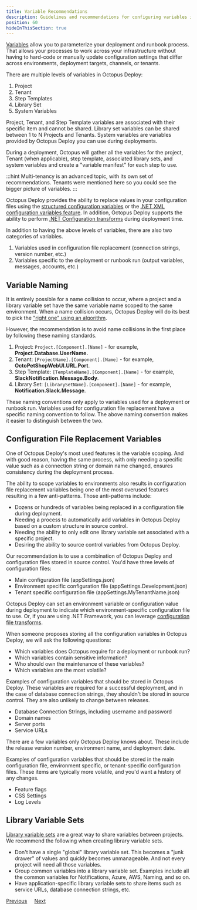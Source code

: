 ```yaml
---
title: Variable Recommendations
description: Guidelines and recommendations for configuring variables in Octopus Deploy.
position: 60
hideInThisSection: true
---
```


[Variables](/docs/projects/variables/index.md) allow you to parameterize your deployment and runbook process.  That allows your processes to work across your infrastructure without having to hard-code or manually update configuration settings that differ across environments, deployment targets, channels, or tenants.

There are multiple levels of variables in Octopus Deploy:

1. Project 
2. Tenant 
3. Step Templates
4. Library Set
5. System Variables

Project, Tenant, and Step Template variables are associated with their specific item and cannot be shared.  Library set variables can be shared between 1 to N Projects and Tenants.  System variables are variables provided by Octopus Deploy you can use during deployments.

During a deployment, Octopus will gather all the variables for the project, Tenant (when applicable), step template, associated library sets, and system variables and create a "variable manifest" for each step to use.

:::hint
Multi-tenancy is an advanced topic, with its own set of recommendations.  Tenants were mentioned here so you could see the bigger picture of variables.
:::

Octopus Deploy provides the ability to replace values in your configuration files using the [structured configuration variables](/docs/projects/steps/configuration-features/structured-configuration-variables-feature.md) or the [.NET XML configuration variables feature](/docs/projects/steps/configuration-features/xml-configuration-variables-feature.md).  In addition, Octopus Deploy supports the ability to perform [.NET Configuration transforms](/docs/projects/steps/configuration-features/configuration-transforms/index.md) during deployment time.

In addition to having the above levels of variables, there are also two categories of variables.

1. Variables used in configuration file replacement (connection strings, version number, etc.)
2. Variables specific to the deployment or runbook run (output variables, messages, accounts, etc.)

## Variable Naming

It is entirely possible for a name collision to occur, where a project and a library variable set have the same variable name scoped to the same environment.  When a name collision occurs, Octopus Deploy will do its best to pick the ["right one" using an algorithm](//docs/projects/variables/index.md#Scopingvariables-Scopespecificity).

However, the recommendation is to avoid name collisions in the first place by following these naming standards.

1. Project: `Project.[Component].[Name]` - for example, **Project.Database.UserName.**
2. Tenant: `[ProjectName].[Component].[Name]` - for example, **OctoPetShopWebUI.URL.Port**.
3. Step Template: `[TemplateName].[Component].[Name]` - for example, **SlackNotification.Message.Body**.
4. Library Set: `[LibrarySetName].[Component].[Name]` - for example, **Notification.Slack.Message**.

These naming conventions only apply to variables used for a deployment or runbook run.  Variables used for configuration file replacement have a specific naming convention to follow.  The above naming convention makes it easier to distinguish between the two.

## Configuration File Replacement Variables

One of Octopus Deploy's most used features is the variable scoping.  And with good reason, having the same process, with only needing a specific value such as a connection string or domain name changed, ensures consistency during the deployment process.  

The ability to scope variables to environments also results in configuration file replacement variables being one of the most overused features resulting in a few anti-patterns.  Those anti-patterns include:

- Dozens or hundreds of variables being replaced in a configuration file during deployment.
- Needing a process to automatically add variables in Octopus Deploy based on a custom structure in source control.
- Needing the ability to only edit one library variable set associated with a specific project.
- Desiring the ability to source control variables from Octopus Deploy.

Our recommendation is to use a combination of Octopus Deploy and configuration files stored in source control.  You'd have three levels of configuration files:

- Main configuration file (appSettings.json)
- Environment specific configuration file (appSettings.Development.json)
- Tenant specific configuration file (appSettings.MyTenantName.json)

Octopus Deploy can set an environment variable or configuration value during deployment to indicate which environment-specific configuration file to use.  Or, if you are using .NET Framework, you can leverage [configuration file transforms](/docs/projects/steps/configuration-features/configuration-transforms/index.md).

When someone proposes storing all the configuration variables in Octopus Deploy, we will ask the following questions:
- Which variables does Octopus require for a deployment or runbook run?
- Which variables contain sensitive information?
- Who should own the maintenance of these variables?
- Which variables are the most volatile?

Examples of configuration variables that should be stored in Octopus Deploy.  These variables are required for a successful deployment, and in the case of database connection strings, they shouldn't be stored in source control.  They are also unlikely to change between releases.
- Database Connection Strings, including username and password
- Domain names
- Server ports
- Service URLs

There are a few variables only Octopus Deploy knows about.  These include the release version number, environment name, and deployment date.  

Examples of configuration variables that should be stored in the main configuration file, environment specific, or tenant-specific configuration files.  These items are typically more volatile, and you'd want a history of any changes.
- Feature flags
- CSS Settings
- Log Levels

## Library Variable Sets

[Library variable sets](/docs/projects/variables/library-variable-sets.md) are a great way to share variables between projects.  We recommend the following when creating library variable sets.

- Don't have a single "global" library variable set.  This becomes a "junk drawer" of values and quickly becomes unmanageable.  And not every project will need all those variables.
- Group common variables into a library variable set.  Examples include all the common variables for Notifications, Azure, AWS, Naming, and so on.
- Have application-specific library variable sets to share items such as service URLs, database connection strings, etc.

<span><a class="btn btn-outline-dark" href="/docs/getting-started/best-practices/project-and-project-groups">Previous</a></span>&nbsp;&nbsp;&nbsp;&nbsp;&nbsp;<span><a class="btn btn-success" href="/docs/getting-started/best-practices/step-templates-and-script-modules">Next</a></span>